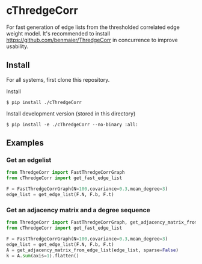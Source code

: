 # cThredgeCorr

For fast generation of edge lists from the thresholded correlated edge weight model. 
It's recommended to install https://github.com/benmaier/ThredgeCorr in concurrence to improve
usability.

## Install

For all systems, first clone this repository.

Install

    $ pip install ./cThredgeCorr

Install development version (stored in this directory)

    $ pip install -e ./cThredgeCorr --no-binary :all:

## Examples

### Get an edgelist

```python
from ThredgeCorr import FastThredgeCorrGraph
from cThredgeCorr import get_fast_edge_list

F = FastThredgeCorrGraph(N=100,covariance=0.3,mean_degree=3)
edge_list = get_edge_list(F.N, F.b, F.t)
```

### Get an adjacency matrix and a degree sequence

```python
from ThredgeCorr import FastThredgeCorrGraph, get_adjacency_matrix_from_edge_list
from cThredgeCorr import get_fast_edge_list

F = FastThredgeCorrGraph(N=100,covariance=0.3,mean_degree=3)
edge_list = get_edge_list(F.N, F.b, F.t)
A = get_adjacency_matrix_from_edge_list(edge_list, sparse=False)
k = A.sum(axis=1).flatten()
```
